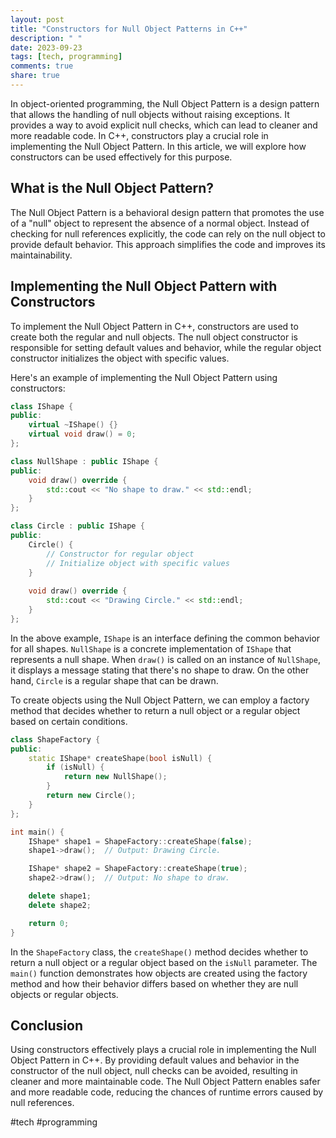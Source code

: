 ```yaml
---
layout: post
title: "Constructors for Null Object Patterns in C++"
description: " "
date: 2023-09-23
tags: [tech, programming]
comments: true
share: true
---
```


In object-oriented programming, the Null Object Pattern is a design pattern that allows the handling of null objects without raising exceptions. It provides a way to avoid explicit null checks, which can lead to cleaner and more readable code. In C++, constructors play a crucial role in implementing the Null Object Pattern. In this article, we will explore how constructors can be used effectively for this purpose.

## What is the Null Object Pattern?

The Null Object Pattern is a behavioral design pattern that promotes the use of a "null" object to represent the absence of a normal object. Instead of checking for null references explicitly, the code can rely on the null object to provide default behavior. This approach simplifies the code and improves its maintainability.

## Implementing the Null Object Pattern with Constructors

To implement the Null Object Pattern in C++, constructors are used to create both the regular and null objects. The null object constructor is responsible for setting default values and behavior, while the regular object constructor initializes the object with specific values.

Here's an example of implementing the Null Object Pattern using constructors:

```cpp
class IShape {
public:
    virtual ~IShape() {}
    virtual void draw() = 0;
};

class NullShape : public IShape {
public:
    void draw() override {
        std::cout << "No shape to draw." << std::endl;
    }
};

class Circle : public IShape {
public:
    Circle() {
        // Constructor for regular object
        // Initialize object with specific values
    }
    
    void draw() override {
        std::cout << "Drawing Circle." << std::endl;
    }
};
```

In the above example, `IShape` is an interface defining the common behavior for all shapes. `NullShape` is a concrete implementation of `IShape` that represents a null shape. When `draw()` is called on an instance of `NullShape`, it displays a message stating that there's no shape to draw. On the other hand, `Circle` is a regular shape that can be drawn.

To create objects using the Null Object Pattern, we can employ a factory method that decides whether to return a null object or a regular object based on certain conditions.

```cpp
class ShapeFactory {
public:
    static IShape* createShape(bool isNull) {
        if (isNull) {
            return new NullShape();
        }
        return new Circle();
    }
};

int main() {
    IShape* shape1 = ShapeFactory::createShape(false);
    shape1->draw();  // Output: Drawing Circle.

    IShape* shape2 = ShapeFactory::createShape(true);
    shape2->draw();  // Output: No shape to draw.

    delete shape1;
    delete shape2;

    return 0;
}
```

In the `ShapeFactory` class, the `createShape()` method decides whether to return a null object or a regular object based on the `isNull` parameter. The `main()` function demonstrates how objects are created using the factory method and how their behavior differs based on whether they are null objects or regular objects.

## Conclusion

Using constructors effectively plays a crucial role in implementing the Null Object Pattern in C++. By providing default values and behavior in the constructor of the null object, null checks can be avoided, resulting in cleaner and more maintainable code. The Null Object Pattern enables safer and more readable code, reducing the chances of runtime errors caused by null references.

#tech #programming